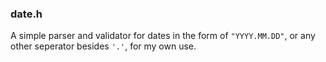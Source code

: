 ### date.h

A simple parser and validator for dates in the form of `"YYYY.MM.DD"`, or any other seperator besides `'.'`, for my own use.
